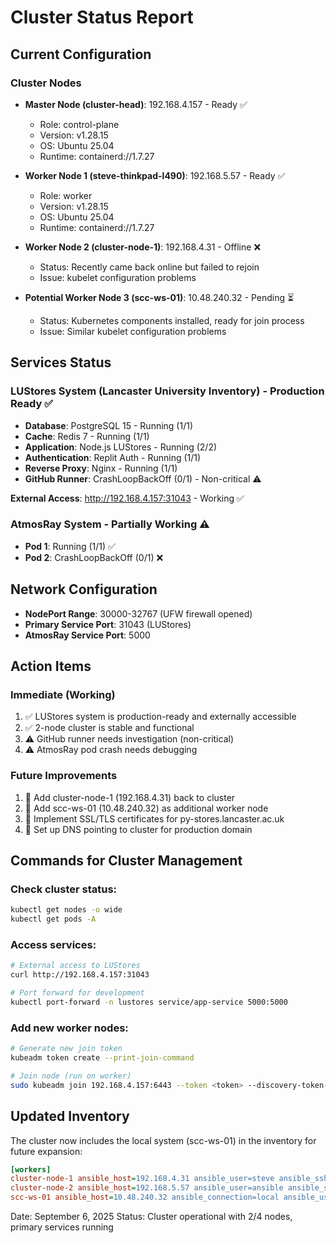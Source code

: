 # Cluster Status Report

## Current Configuration

### Cluster Nodes
- **Master Node (cluster-head)**: 192.168.4.157 - Ready ✅
  - Role: control-plane
  - Version: v1.28.15
  - OS: Ubuntu 25.04
  - Runtime: containerd://1.7.27

- **Worker Node 1 (steve-thinkpad-l490)**: 192.168.5.57 - Ready ✅
  - Role: worker
  - Version: v1.28.15
  - OS: Ubuntu 25.04
  - Runtime: containerd://1.7.27

- **Worker Node 2 (cluster-node-1)**: 192.168.4.31 - Offline ❌
  - Status: Recently came back online but failed to rejoin
  - Issue: kubelet configuration problems

- **Potential Worker Node 3 (scc-ws-01)**: 10.48.240.32 - Pending ⏳
  - Status: Kubernetes components installed, ready for join process
  - Issue: Similar kubelet configuration problems

## Services Status

### LUStores System (Lancaster University Inventory) - Production Ready ✅
- **Database**: PostgreSQL 15 - Running (1/1)
- **Cache**: Redis 7 - Running (1/1)
- **Application**: Node.js LUStores - Running (2/2)
- **Authentication**: Replit Auth - Running (1/1)
- **Reverse Proxy**: Nginx - Running (1/1)
- **GitHub Runner**: CrashLoopBackOff (0/1) - Non-critical ⚠️

**External Access**: http://192.168.4.157:31043 - Working ✅

### AtmosRay System - Partially Working ⚠️
- **Pod 1**: Running (1/1) ✅
- **Pod 2**: CrashLoopBackOff (0/1) ❌

## Network Configuration
- **NodePort Range**: 30000-32767 (UFW firewall opened)
- **Primary Service Port**: 31043 (LUStores)
- **AtmosRay Service Port**: 5000

## Action Items

### Immediate (Working)
1. ✅ LUStores system is production-ready and externally accessible
2. ✅ 2-node cluster is stable and functional
3. ⚠️ GitHub runner needs investigation (non-critical)
4. ⚠️ AtmosRay pod crash needs debugging

### Future Improvements
1. 🔄 Add cluster-node-1 (192.168.4.31) back to cluster
2. 🔄 Add scc-ws-01 (10.48.240.32) as additional worker node
3. 🔄 Implement SSL/TLS certificates for py-stores.lancaster.ac.uk
4. 🔄 Set up DNS pointing to cluster for production domain

## Commands for Cluster Management

### Check cluster status:
```bash
kubectl get nodes -o wide
kubectl get pods -A
```

### Access services:
```bash
# External access to LUStores
curl http://192.168.4.157:31043

# Port forward for development
kubectl port-forward -n lustores service/app-service 5000:5000
```

### Add new worker nodes:
```bash
# Generate new join token
kubeadm token create --print-join-command

# Join node (run on worker)
sudo kubeadm join 192.168.4.157:6443 --token <token> --discovery-token-ca-cert-hash <hash>
```

## Updated Inventory

The cluster now includes the local system (scc-ws-01) in the inventory for future expansion:

```ini
[workers]
cluster-node-1 ansible_host=192.168.4.31 ansible_user=steve ansible_ssh_pass=password ansible_become_pass=password
cluster-node-2 ansible_host=192.168.5.57 ansible_user=ansible ansible_ssh_private_key_file=~/.ssh/cluster_key
scc-ws-01 ansible_host=10.48.240.32 ansible_connection=local ansible_user=user ansible_become=yes ansible_become_method=sudo
```

Date: September 6, 2025
Status: Cluster operational with 2/4 nodes, primary services running
